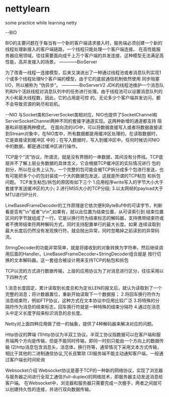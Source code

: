 # nettylearn
some practice while learning netty

--BIO

BIO的主要问题在于每当有一个新的客户端请求接入时，服务端必须创建一个新的线程处理新接入的客户端链路，一个线程只能处理一个客户端连接。
在高性能服务器应用领域，往往需要面向成千上万个客户端的并发连接，这种模型无法满足高性能，高并发接入的场景。 ————BioServer

为了改善一线程一连接模型，后来又演进出了一种通过线程池或者消息队列实现1个或多个线程处理N个客户端的模型，由于它的底层通信机制依然使用
同步阻塞I/O，所以被称为 ”伪异步“。 ————BioServerV2
JDK的线程池维护一个消息队列和N个活跃线程对消息队列中的任务进行处理。由于线程池可以设置消息队列的大小和最大线程数，因此，它的占用是可控
的。无论多少个客户端并发访问，都不会导致资源的耗尽和宕机。


--NIO
与Socket类和ServerSocket类相对应，NIO也提供了SocketChannel和ServerSocketChannel两种不同的套接字通道实现。这两种新增的通道都支持
阻塞和非阻塞两种模式。
在面向流的I/O中，可以将数据直接写入或者将数据直接读到Stream对象中，在NIO库中，所有数据都是用缓冲区处理的。在读取数据时，它是直接读到缓冲区
中的；在写入数据时，写入到缓冲区中。任何时候访问NIO中的数据，都是通过缓冲区进行操作。


TCP是个“流”协议，所谓流，就是没有界限的一串数据，其间没有分界线。TCP底层并不了解上层业务数据的具体含义，它会根据TCP缓冲区的实际情况进行
包的划分，所以在业务上认为，一个完整的包可能会被TCP拆分成多个包进行发送，也有可能把多个小的包封装成一个大的数据包发送，这就是所谓的TCP粘包
和拆包问题。
TCP发生粘包/拆包的原因有如下三个
1.应用程序write写入的字节大小大于套接字发送缓冲区的大小;
2.进行MSS大小的TCP分段;
3.以太网帧的payload大于MTU进行IP分片.


LineBasedFrameDecoder的工作原理是它依次便利ByteBuf中的可读字节，判断看是否有"\n"或者"\r\n",如果有，就以此位置为结束位置，从可读索引到
结束位置区间的字节就组成了一行。它是以换行符为结束标志的解码器，支持携带结束符或者不携带结束符两种解码方式，同时支持配置单行的最大长度。如果
连续读取到最大长度后仍然没有发现换行符，就会抛出异常，同时忽略掉之前读到的异常码流。

StringDecoder的功能非常简单，就是将接收到的对象转换为字符串，然后继续调用后面的Handler。LineBasedFrameDecoder+StringDecoder组合就是
按行切换的文本解码器。这一套组合被设计用来支持TCP的粘包和拆包

TCP以流的方式进行数据传输，上层的应用协议为了对消息进行区分，往往采用以下四种方式

1.消息长度固定，累计读取到长度总和为定长LEN的报文后，就认为读取到了一个完整的消息；将计数器置位，重新开始读取下一个数据报；
2.将回车换行符作为消息结束符，例如FTP协议，这种方式在文本协议中应用比较广泛
3.将特殊的分隔符作为消息的结束标志，回车换行符就是一种特殊的结束分隔符
4.通过在消息头中定义长度字段来标识消息的总长度。

Netty对上面四种应用做了统一的抽象，提供了4种解码器来解决对应的问题。

Http协议的弊端
(1)http协议为半双工协议。半双工协议指数据可以在客户端和服务端两个方向是传输，但是不能同时传输，即同一时刻只能由一个方向上的数据传输
(2)http消息包含消息头，消息体，换行符等，通常情况下采用文本方式传输，相比于其他的二进制通信协议,冗长且繁琐
(3)服务端不能主动通知客户端，一般通过客户端长时间轮询

Websocket介绍
Websocket协议是基于TCP的一种新的网络协议，实现了浏览器与服务器之间进行全双工通信(full-duplex)的网络技术，即服务器主动发送消息给客户端。
在Websocket中，浏览器和服务器只需要完成一次握手，两者之间就可以创建持久性的连接，并进行双向数据传输。








